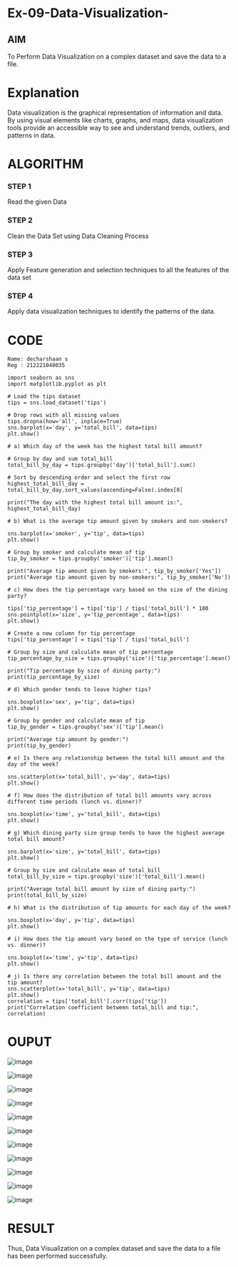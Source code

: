 # Ex-09-Data-Visualization-

## AIM
To Perform Data Visualization on a complex dataset and save the data to a file. 

# Explanation
Data visualization is the graphical representation of information and data. By using visual elements like charts, graphs, and maps, data visualization tools provide an accessible way to see and understand trends, outliers, and patterns in data.

# ALGORITHM
### STEP 1
Read the given Data
### STEP 2
Clean the Data Set using Data Cleaning Process
### STEP 3
Apply Feature generation and selection techniques to all the features of the data set
### STEP 4
Apply data visualization techniques to identify the patterns of the data.


# CODE
```
Name: decharshaan s
Reg : 212221040035

import seaborn as sns
import matplotlib.pyplot as plt

# Load the tips dataset
tips = sns.load_dataset('tips')

# Drop rows with all missing values
tips.dropna(how='all', inplace=True)
sns.barplot(x='day', y='total_bill', data=tips)
plt.show()

# a) Which day of the week has the highest total bill amount?

# Group by day and sum total_bill
total_bill_by_day = tips.groupby('day')['total_bill'].sum()

# Sort by descending order and select the first row
highest_total_bill_day = total_bill_by_day.sort_values(ascending=False).index[0]

print("The day with the highest total bill amount is:", highest_total_bill_day)

# b) What is the average tip amount given by smokers and non-smokers?

sns.barplot(x='smoker', y='tip', data=tips)
plt.show()

# Group by smoker and calculate mean of tip
tip_by_smoker = tips.groupby('smoker')['tip'].mean()

print("Average tip amount given by smokers:", tip_by_smoker['Yes'])
print("Average tip amount given by non-smokers:", tip_by_smoker['No'])

# c) How does the tip percentage vary based on the size of the dining party?

tips['tip_percentage'] = tips['tip'] / tips['total_bill'] * 100
sns.pointplot(x='size', y='tip_percentage', data=tips)
plt.show()

# Create a new column for tip percentage
tips['tip_percentage'] = tips['tip'] / tips['total_bill']

# Group by size and calculate mean of tip percentage
tip_percentage_by_size = tips.groupby('size')['tip_percentage'].mean()

print("Tip percentage by size of dining party:")
print(tip_percentage_by_size)

# d) Which gender tends to leave higher tips?

sns.boxplot(x='sex', y='tip', data=tips)
plt.show()

# Group by gender and calculate mean of tip
tip_by_gender = tips.groupby('sex')['tip'].mean()

print("Average tip amount by gender:")
print(tip_by_gender)

# e) Is there any relationship between the total bill amount and the day of the week?

sns.scatterplot(x='total_bill', y='day', data=tips)
plt.show()

# f) How does the distribution of total bill amounts vary across different time periods (lunch vs. dinner)?

sns.boxplot(x='time', y='total_bill', data=tips)
plt.show()

# g) Which dining party size group tends to have the highest average total bill amount?

sns.barplot(x='size', y='total_bill', data=tips)
plt.show()

# Group by size and calculate mean of total_bill
total_bill_by_size = tips.groupby('size')['total_bill'].mean()

print("Average total bill amount by size of dining party:")
print(total_bill_by_size)

# h) What is the distribution of tip amounts for each day of the week?

sns.boxplot(x='day', y='tip', data=tips)
plt.show()

# i) How does the tip amount vary based on the type of service (lunch vs. dinner)?

sns.boxplot(x='time', y='tip', data=tips)
plt.show()

# j) Is there any correlation between the total bill amount and the tip amount?
sns.scatterplot(x='total_bill', y='tip', data=tips)
plt.show()
correlation = tips['total_bill'].corr(tips['tip'])
print("Correlation coefficient between total_bill and tip:", correlation)
```

# OUPUT
![image](https://github.com/AaronDominic/ODD2023-Datascience-Ex-09/assets/143015231/808d8a79-94ae-43e1-8033-e259d9200419)

![image](https://github.com/AaronDominic/ODD2023-Datascience-Ex-09/assets/143015231/cd1818a9-e95b-49f1-bf37-c47656effa1a)

![image](https://github.com/AaronDominic/ODD2023-Datascience-Ex-09/assets/143015231/a1d16d34-e52c-409c-866b-17b9810be9de)

![image](https://github.com/AaronDominic/ODD2023-Datascience-Ex-09/assets/143015231/cdf50f2b-5dbc-475d-bab4-cf87023e408e)

![image](https://github.com/AaronDominic/ODD2023-Datascience-Ex-09/assets/143015231/45fcd3b6-3573-48b6-915d-8c3caa269943)

![image](https://github.com/AaronDominic/ODD2023-Datascience-Ex-09/assets/143015231/3897fa5e-5de4-47f5-b3f7-53d322d6c245)

![image](https://github.com/AaronDominic/ODD2023-Datascience-Ex-09/assets/143015231/4b3ffe16-6895-4e5e-9ec3-3019e3e638ca)

![image](https://github.com/AaronDominic/ODD2023-Datascience-Ex-09/assets/143015231/e99a599a-788b-4090-b40c-668fccfdf321)

![image](https://github.com/AaronDominic/ODD2023-Datascience-Ex-09/assets/143015231/1f912fc1-010d-4adf-bff5-deef6cf5957b)

![image](https://github.com/AaronDominic/ODD2023-Datascience-Ex-09/assets/143015231/a0913b22-f852-4431-8979-b6401f4f1c20)

![image](https://github.com/AaronDominic/ODD2023-Datascience-Ex-09/assets/143015231/86bec457-a294-4e98-8fd9-b5834338a149)


# RESULT
Thus, Data Visualization on a complex dataset and save the data to a file has been performed successfully.
